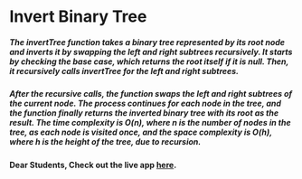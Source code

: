 # Invert Binary Tree

##### The invertTree function takes a binary tree represented by its root node and inverts it by swapping the left and right subtrees recursively. It starts by checking the base case, which returns the root itself if it is null. Then, it recursively calls invertTree for the left and right subtrees.

##### After the recursive calls, the function swaps the left and right subtrees of the current node. The process continues for each node in the tree, and the function finally returns the inverted binary tree with its root as the result. The time complexity is O(n), where n is the number of nodes in the tree, as each node is visited once, and the space complexity is O(h), where h is the height of the tree, due to recursion.

#### Dear Students, Check out the live app [here](https://kdeepika-brs.github.io/Invert-Binary-Tree/).
